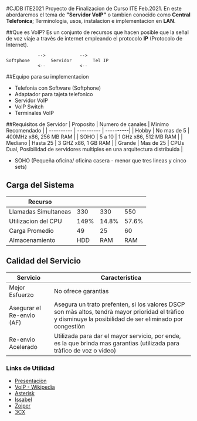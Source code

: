 #CJDB ITE2021
Proyecto de Finalizacion de Curso ITE Feb.2021.
En este abordaremos el tema de **"Servidor VoIP"** o tambien conocido como
**Central Telefonica**; Terminologia, usos, instalacion e implementacion
en **LAN**.

##Que es VoIP?
Es un conjunto de recursos que hacen posible que la señal
de voz viaje a travès de internet empleando el protocolo **IP** (Protocolo de Internet).

```
            -->             -->
Softphone        Servidor        Tel IP
            <--             <--
```
##Equipo para su implementacion
* Telefonia con Software (Softphone)
* Adaptador para tajeta telefonico
* Servidor VoIP
* VoIP Switch
* Terminales VoIP

##Requisitos de Servidor
| Proposito | Numero de canales | Minimo Recomendado |
| ---------- | ---------- | ----------|
| Hobby | No mas de 5 | 400MHz x86, 256 MB RAM |
| SOHO | 5 a 10 | 1 GHz x86, 512 MB RAM |
| Mediano | Hasta 25 | 3 GHZ x86, 1 GB RAM |
| Grande | Mas de 25 | CPUs Dual, Posibilidad de servidores multiples en una arquitectura distribuida |
* SOHO (Pequeña oficina/ oficina casera - menor que tres lineas y cinco sets)

## Carga del Sistema
|Recurso |     |     |      |
|----------------------- | ---------- | ---------- | ---------- |
| Llamadas Simultaneas | 330 | 330 | 550 |
| Utilizacion del CPU | 149% | 14.8% | 57.6% |
| Carga Promedio | 49 | 25 | 60 |
| Almacenamiento | HDD | RAM | RAM |

## Calidad del Servicio
| Servicio | Caracteristica |
| ---------- | -------------------- |
| Mejor Esfuerzo | No ofrece garantias
| Asegurar el Re-envìo (AF) | Asegura un trato prefenten, si los valores DSCP son màs altos, tendrà mayor prioridad el tràfico y disminuye la posibilidad de ser eliminado por congestiòn
| Re-envìo Acelerado | Utilizada para dar el mayor servicio, por ende, es la que brinda mas garantìas (utilizada para tràfico de voz o video)

### Links de Utilidad
* [Presentaciòn](https://view.genial.ly/60e3d13a5cd8670d349cf2df/presentation-voip)
* [VoIP - Wikipedia](https://es.wikipedia.org/wiki/Voz_sobre_protocolo_de_internet)
* [Asterisk](https://www.asterisk.org/)
* [Issabel](https://www.issabel.org/)
* [Zoiper](https://www.zoiper.com/)
* [3CX](https://www.3cx.es/voip-telefono/softphone/)
